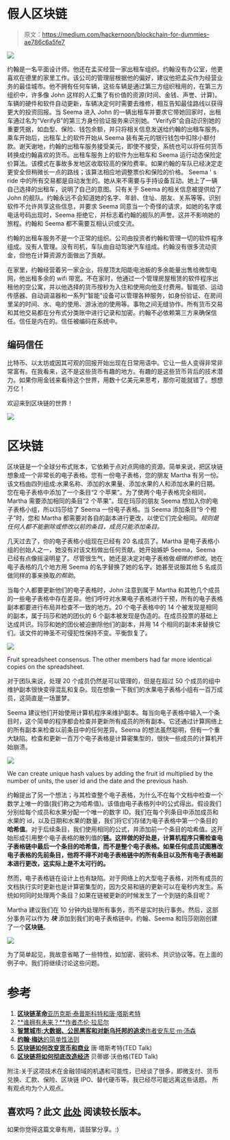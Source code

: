 # 假人区块链

> 原文：<https://medium.com/hackernoon/blockchain-for-dummies-ae786c6a5fe7>

![](img/63484391c581d342637ec983ee3dd4a8.png)

约翰是一名平面设计师。他还在孟买经营一家出租车组织。约翰没有办公室，他更喜欢在德里的家里工作。该公司的管理层根据他的偏好，建议他把孟买作为经营业务的最佳城市。他不拥有任何车辆，这些车辆是通过第三方组织租用的，在第三方组织中，许多像 John 这样的人汇集了有价值的资源(时间、金钱、声誉、计算)。车辆的硬件和软件自动更新，车辆决定何时需要去维修，相互告知最佳路线以获得更大的投资回报。当 Seema 进入 John 的一辆出租车并要求它带她回家时，出租车通过名为“VerifyB”的第三方身份验证服务来识别她。“VerifyB”会自动识别她的重要凭据，如血型、保险、钱包余额，并只将相关信息发送给约翰的出租车服务。乘车开始后，出租车上的软件开始从 Seema 装有美元的银行钱包中扣除小额付款。谢天谢地，约翰的出租车服务接受美元，即使不接受，系统也可以将任何货币转换成约翰喜欢的货币。出租车服务上的软件为出租车和 Seema 运行动态保险定价算法。该模式在事故多发地区收取较高的保险费率。如果约翰的车队已经决定走更安全但稍微长一点的路线；该算法相应地调整票价和保险的价格。
Seema ' s ride 中的所有交易都是自动发生的。她从来不需要与手持设备互动。她上了一辆自己选择的出租车，说明了自己的意图。只有关于 Seema 的相关信息被提供给了 John 的舰队。约翰永远不会知道她的名字、年龄、住址、朋友、关系等等。识别软件不允许共享这些信息，并要求 Seema 同意当一个奇怪的请求，如她的名字或电话号码出现时，Seema 拒绝它，并标志着约翰的舰队的声誉。这并不影响她的旅程。约翰和 Seema 都不需要互相认识或交流。

约翰的出租车服务不是一个正常的组织。公司由投资者约翰和管理一切的软件程序组成。没有人管理。没有司机，车队由自动驾驶汽车组成。约翰没有很多流动资金，但他在计算资源方面做出了贡献。

在家里，约翰经营着另一家企业，将屋顶太阳能电池板的多余能量出售给微型电网，他出租多余的 wifi 带宽。不在家时，他通过一个管理房屋租赁的软件程序出租他的空公寓，并以他选择的货币按秒为入住和使用向他支付费用。智能锁、运动传感器、自动调温器和一系列“智能”设备可以管理各种服务，如身份验证、在房间里呆的时间、水、电的使用、游泳池的使用等。事物之间无缝协作。所有货币交易和其他交易都在分布式分类账中进行记录和加密。约翰不必依赖第三方来确保信任。信任是内在的。信任被编码在系统中。

## 编码信任

比特币、以太坊或<insert popular="" digital="" currency="" in="" trend="">因其可观的回报开始出现在日常用语中。它让一些人变得非常非常富有。在我看来，这不是这些货币有趣的地方。有趣的是这些货币背后的技术潜力。如果你用金钱来看待这个世界，用数十亿美元来思考，那你可能就错了。想想万亿！</insert>

欢迎来到区块链的世界！

![](img/cfea48f6b797ed75230e21f6051cd417.png)

# 区块链

区块链是一个全球分布式账本，它依赖于点对点网络的资源。简单来说，把区块链想象成一个非常长的电子表格。您有一份电子表格，您的朋友 Martha 有另一份。该文档由四列组成:水果名称、添加的水果量、添加水果的人和添加水果的日期。您在电子表格中添加了一个条目“2 个苹果”。为了使两个电子表格完全相同，Martha 需要添加相同的条目“2 个苹果”。现在玛莎的朋友 Seema 想加入你的电子表格小组，所以玛莎给了 Seema 一份电子表格。当 Seema 添加条目“9 个橙子”时，您和 Martha 都需要对各自的副本进行更改，以使它们完全相同。*规则是任何人都不能删除或修改以前的条目，成员只能添加条目。*

几天过去了，你的电子表格小组现在已经有 20 名成员了。Martha 是电子表格小组的创始人之一，她没有对该文档做出任何贡献。她开始嫉妒 Seema，Seema 已经有点像摇滚明星了。尽管很生气，她还是决定对电子表格做*细微的修改*。她在电子表格的几个地方用 Seema 的名字替换了她的名字。她甚至说服其他 5 名成员做同样的事来换取*的帮助*。

当每个人都要更新他们的电子表格时，John 注意到属于 Martha 和其他几个成员的一些电子表格中存在差异。他们呼吁对水果电子表格进行干预，所有的电子表格副本都要进行布局并检查不一致的地方。20 个电子表格中的 14 个被发现是相同的副本，属于玛莎和她的团伙的 6 个副本被发现是伪造的。在成员投票的基础上达成共识。玛莎和她的团伙被迫删除他们的副本，并用 14 个相同的副本来替换它们。该文件的神圣不可侵犯性保持不变。平衡恢复了。

![](img/7fa9a199d4935b16f4115dd9e7fb837e.png)

Fruit spreadsheet consensus. The other members had far more identical copies on the spreadsheet.

对于团队来说，处理 20 个成员仍然是可以管理的，但是在超过 50 个成员的组中维护副本很快变得混乱和复杂。现在想象一下我们的水果电子表格小组有一百万成员，这简直是一场噩梦。

Seema 建议他们开始使用计算机程序来维护副本。每当向电子表格中输入一个条目时，这个简单的程序都会检查并更新所有成员的所有副本。它还通过计算网络上的所有副本来检查以前条目中的任何差异。Seema 的想法虽然聪明，但有一个重大缺陷。检查和更新一百万个电子表格是计算密集型的，很快一些成员的计算机开始崩溃。

![](img/4c9b51b571669ac9a432a1359277e683.png)

We can create unique hash values by adding the fruit id multiplied by the number of units, the user id and the date and the previous hash.

约翰提出了另一个想法；与其检查整个电子表格，为什么不在每个文档中检查一个数学上唯一的值(我们称之为哈希值)。该值由电子表格列中的公式得出。假设我们分别给每个成员和水果分配一个唯一的数字 ID。我们在每个列条目中添加成员和水果的 id，以及日期和水果的数量，我们将它们存储为电子表格中第一个条目的**哈希值**。对于后续条目，我们使用相同的公式，并添加前一个条目的哈希值。这开始形成引用整个电子表格的散列值的**链。这样做的好处是，计算机程序只需检查电子表格链中最后一个条目的哈希值，而不是整个电子表格。如果任何成员试图篡改电子表格的先前条目，他将不得不对电子表格链中的所有条目以及所有电子表格副本进行更改，这实际上是不太可行的。**

然而，电子表格链在设计上也有缺陷。对于网络上的大型电子表格，对所有成员的文档执行实时更新也是计算密集型的，因为交易和链的更新可以在毫秒内发生。系统如何同时处理两个条目？如果在链被更新的时候发生了一个到链的条目呢？

Martha 建议我们在 10 分钟内处理所有事务，而不是实时执行事务。然后，这部分事务可以作为 ***块*** 添加到我们的电子表格链中。约翰、Seema 和玛莎刚刚创建了一个**区块链**。

![](img/08e275845a3a68e46acbec4cd3b1df76.png)

为了简单起见，我故意省略了一些特性，如加密、密码术、共识协议等。在上面的例子中。我们将继续讨论这些问题。

# 参考

1.  [**区块链革命**亚历克斯·泰普斯科特和唐·塔斯考特](https://amzn.to/2KYdZpE)
2.  [**谁拥有未来？**作者杰伦·拉尼尔](https://amzn.to/2KP3qpy)
3.  [**智慧城市:大数据、公民黑客和对新乌托邦的追求**作者安东尼·m·汤森](https://amzn.to/2L0n0hS)
4.  [**约翰·梅达**的简单性法则](https://amzn.to/2ujywut)
5.  [**区块链如何改变货币和商业**](https://www.youtube.com/watch?v=Pl8OlkkwRpc) 唐·塔斯考特(TED Talk)
6.  [**区块链将如何彻底改造经济**](https://www.youtube.com/watch?v=RplnSVTzvnU&t=89s) 贝蒂娜·沃伯格(TED Talk)

附注:关于这项技术在金融领域的机遇和可能性，已经谈了很多，即微支付、货币兑换、汇款、保险、区块链 IPO、替代硬币等。我已经尽可能远离这些话题。
所有观点均为个人观点。

## **喜欢吗？此文** [**此处**](/zenturtle/blockchain-for-the-internet-of-things-71a06afce81) **阅读较长版本。**

如果你觉得这篇文章有用，请鼓掌分享。:)